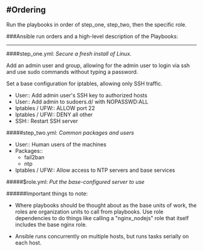 #Ordering
--------

Run the playbooks in order of step_one, step_two, then the specific role.

###Ansible run orders and a high-level description of the Playbooks: 

----


####step_one.yml: _Secure a fresh install of Linux._

Add an admin user and group, allowing for the admin user to login via ssh and use sudo commands without typing a password.  

Set a base configuration for iptables, allowing only SSH traffic.

+ User:: Add admin user's SSH key to authorized hosts 
+ User:: Add admin to sudoers.d/ with NOPASSWD:ALL
+ Iptables / UFW:: ALLOW port 22
+ Iptables / UFW:: DENY all other 
+ SSH:: Restart SSH server


#####step_two.yml: _Common packages and users_

+ User:: Human users of the machines
+ Packages::
  * fail2ban 
  * ntp
+ Iptables / UFW:: Allow access to NTP servers and base services

#####$role.yml: _Put the base-configured server to use_







######Important things to note: 

- Where playbooks should be thought about as the base units of work, the roles are organization units to call from playbooks.  Use role dependencies to do things like calling a "nginx_nodejs" role that itself includes the base nginx role.

- Ansible runs concurrently on multiple hosts, but runs tasks serially on each host.







